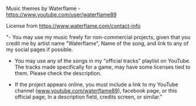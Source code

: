 Music themes by Waterflame - https://www.youtube.com/user/waterflame89

License from https://www.waterflame.com/contact-info

"- You may use my music freely for non-commercial projects, given that you
 credit me by artist name "Waterflame", Name of the song, and link to
 any of my social pages if possible.

 - You may use any of the songs in my "official tracks" playlist on YouTube.
 The tracks made specifically for a game, may have some licenses tied to them.
 Please check the description.

 - If the project appears online, you must include a link to my YouTube channel
 (www.youtube.com/waterflame89), facebook page, or this official page, In a
 description field, credits screen, or similar."
